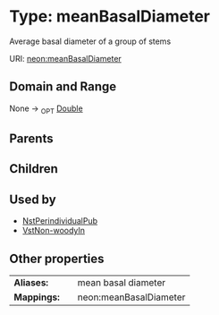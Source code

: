 
# Type: meanBasalDiameter


Average basal diameter of a group of stems

URI: [neon:meanBasalDiameter](https://data.neonscience.org/meanBasalDiameter)


## Domain and Range

None ->  <sub>OPT</sub> [Double](types/Double.md)

## Parents


## Children


## Used by

 * [NstPerindividualPub](NstPerindividualPub.md)
 * [VstNon-woodyIn](VstNon-woodyIn.md)

## Other properties

|  |  |  |
| --- | --- | --- |
| **Aliases:** | | mean basal diameter |
| **Mappings:** | | neon:meanBasalDiameter |

